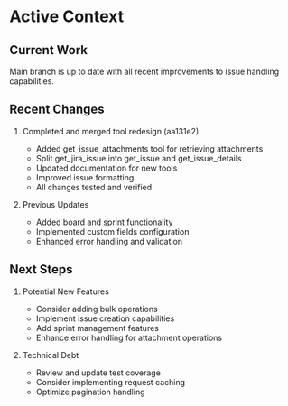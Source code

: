 # Active Context

## Current Work
Main branch is up to date with all recent improvements to issue handling capabilities.

## Recent Changes
1. Completed and merged tool redesign (aa131e2)
   - Added get_issue_attachments tool for retrieving attachments
   - Split get_jira_issue into get_issue and get_issue_details
   - Updated documentation for new tools
   - Improved issue formatting
   - All changes tested and verified

2. Previous Updates
   - Added board and sprint functionality
   - Implemented custom fields configuration
   - Enhanced error handling and validation

## Next Steps
1. Potential New Features
   - Consider adding bulk operations
   - Implement issue creation capabilities
   - Add sprint management features
   - Enhance error handling for attachment operations

3. Technical Debt
   - Review and update test coverage
   - Consider implementing request caching
   - Optimize pagination handling
